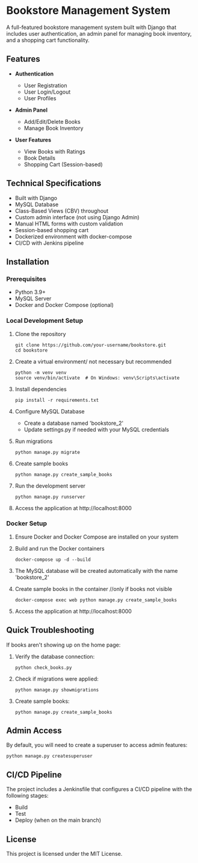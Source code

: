# Bookstore Management System

A full-featured bookstore management system built with Django that includes user authentication, an admin panel for managing book inventory, and a shopping cart functionality.

## Features

- **Authentication**
  - User Registration
  - User Login/Logout
  - User Profiles

- **Admin Panel**
  - Add/Edit/Delete Books
  - Manage Book Inventory

- **User Features**
  - View Books with Ratings
  - Book Details
  - Shopping Cart (Session-based)

## Technical Specifications

- Built with Django
- MySQL Database
- Class-Based Views (CBV) throughout
- Custom admin interface (not using Django Admin)
- Manual HTML forms with custom validation
- Session-based shopping cart
- Dockerized environment with docker-compose
- CI/CD with Jenkins pipeline

## Installation

### Prerequisites

- Python 3.9+
- MySQL Server
- Docker and Docker Compose (optional)

### Local Development Setup

1. Clone the repository
   ```
   git clone https://github.com/your-username/bookstore.git
   cd bookstore
   ```

2. Create a virtual environment/ not necessary but recommended
   ```
   python -m venv venv
   source venv/bin/activate  # On Windows: venv\Scripts\activate
   ```

3. Install dependencies
   ```
   pip install -r requirements.txt
   ```

4. Configure MySQL Database
   - Create a database named 'bookstore_2'
   - Update settings.py if needed with your MySQL credentials

5. Run migrations
   ```
   python manage.py migrate
   ```

6. Create sample books
   ```
   python manage.py create_sample_books
   ```

7. Run the development server
   ```
   python manage.py runserver
   ```

8. Access the application at http://localhost:8000

### Docker Setup

1. Ensure Docker and Docker Compose are installed on your system

2. Build and run the Docker containers
   ```
   docker-compose up -d --build
   ```

3. The MySQL database will be created automatically with the name 'bookstore_2'

4. Create sample books in the container //only if books not visible
   ```
   docker-compose exec web python manage.py create_sample_books
   ```

5. Access the application at http://localhost:8000

## Quick Troubleshooting

If books aren't showing up on the home page:

1. Verify the database connection:
   ```
   python check_books.py
   ```

2. Check if migrations were applied:
   ```
   python manage.py showmigrations
   ```

3. Create sample books:
   ```
   python manage.py create_sample_books
   ```

## Admin Access

By default, you will need to create a superuser to access admin features:
```
python manage.py createsuperuser
```

## CI/CD Pipeline

The project includes a Jenkinsfile that configures a CI/CD pipeline with the following stages:
- Build
- Test
- Deploy (when on the main branch)

## License

This project is licensed under the MIT License. 